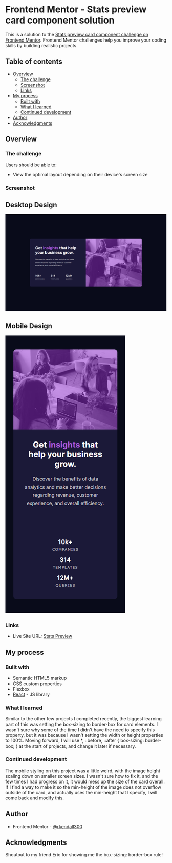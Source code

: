 # Frontend Mentor - Stats preview card component solution

This is a solution to the [Stats preview card component challenge on Frontend Mentor](https://www.frontendmentor.io/challenges/stats-preview-card-component-8JqbgoU62). Frontend Mentor challenges help you improve your coding skills by building realistic projects. 

## Table of contents

- [Overview](#overview)
  - [The challenge](#the-challenge)
  - [Screenshot](#screenshot)
  - [Links](#links)
- [My process](#my-process)
  - [Built with](#built-with)
  - [What I learned](#what-i-learned)
  - [Continued development](#continued-development)
- [Author](#author)
- [Acknowledgments](#acknowledgments)

## Overview

### The challenge

Users should be able to:

- View the optimal layout depending on their device's screen size

### Screenshot

## Desktop Design
![](./desktop-design.PNG)

## Mobile Design
![](./mobile-design.PNG)

### Links

- Live Site URL: [Stats Preview](https://rkendall300.github.io/stats-preview-card/)

## My process

### Built with

- Semantic HTML5 markup
- CSS custom properties
- Flexbox
- [React](https://reactjs.org/) - JS library

### What I learned

Similar to the other few projects I completed recently, the biggest learning part of this was setting the box-sizing to border-box for card elements. I wasn't sure why some of the time I didn't have the need to specify this property, but it was because I wasn't setting the width or height properties to 100%. Moving forward, I will use *, ::before, ::after { box-sizing: border-box; } at the start of projects, and change it later if necessary.

### Continued development

The mobile styling on this project was a little weird, with the image height scaling down on smaller screen sizes. I wasn't sure how to fix it, and the few times I had progress on it, it would mess up the size of the card overall. If I find a way to make it so the min-height of the image does not overflow outside of the card, and actually uses the min-height that I specify, I will come back and modify this.

## Author

- Frontend Mentor - [@rkendall300](https://www.frontendmentor.io/profile/rkendall300)

## Acknowledgments

Shoutout to my friend Eric for showing me the box-sizing: border-box rule!